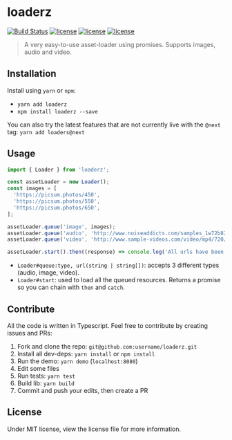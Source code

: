 # loaderz

[![Build Status](https://travis-ci.org/TotomInc/loaderz.svg?branch=master)](https://travis-ci.org/TotomInc/loaderz) [![license](https://img.shields.io/david/dev/totominc/loaderz.svg)]() [![license](https://img.shields.io/npm/v/loaderz.svg)]() [![license](https://img.shields.io/github/license/mashape/apistatus.svg)]()

> A very easy-to-use asset-loader using promises. Supports images, audio and video.

## Installation

Install using `yarn` or `npm`:

- `yarn add loaderz`
- `npm install loaderz --save`

You can also try the latest features that are not currently live with the `@next` tag: `yarn add loaders@next`

## Usage

```typescript
import { Loader } from 'loaderz';

const assetLoader = new Loader();
const images = [
  'https://picsum.photos/450',
  'https://picsum.photos/550',
  'https://picsum.photos/650',
];

assetLoader.queue('image', images);
assetLoader.queue('audio', 'http://www.noiseaddicts.com/samples_1w72b820/3721.mp3');
assetLoader.queue('video', 'http://www.sample-videos.com/video/mp4/720/big_buck_bunny_720p_5mb.mp4');

assetLoader.start().then((response) => console.log('All urls have been loaded, do whatever you want here:', response));
```

- `Loader#queue:type, url(string | string[])`: accepts 3 different types (audio, image, video).
- `Loader#start`: used to load all the queued resources. Returns a promise so you can chain with `then` and `catch`.

## Contribute

All the code is written in Typescript. Feel free to contribute by creating issues and PRs:

1. Fork and clone the repo: `git@github.com:username/loaderz.git`
2. Install all dev-deps: `yarn install` or `npm install`
3. Run the demo: `yarn demo` (`localhost:8080`)
4. Edit some files
5. Run tests: `yarn test`
6. Build lib: `yarn build`
6. Commit and push your edits, then create a PR

## License

Under MIT license, view the license file for more information.

